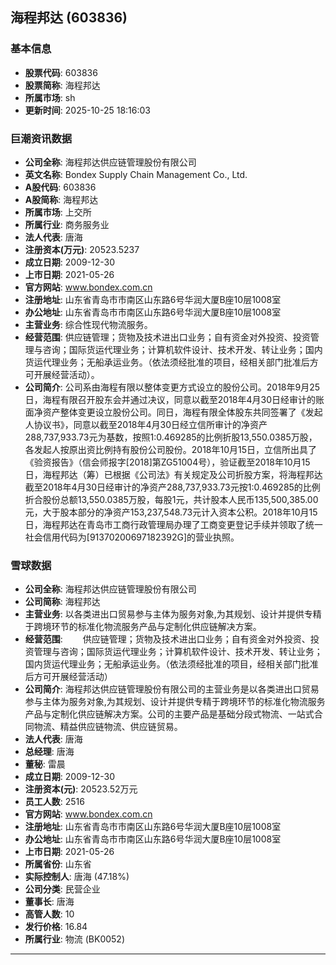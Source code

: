 ## 海程邦达 (603836)

### 基本信息

- **股票代码**: 603836
- **股票简称**: 海程邦达
- **所属市场**: sh
- **更新时间**: 2025-10-25 18:16:03

### 巨潮资讯数据

- **公司全称**: 海程邦达供应链管理股份有限公司
- **英文名称**: Bondex Supply Chain Management Co., Ltd.
- **A股代码**: 603836
- **A股简称**: 海程邦达
- **所属市场**: 上交所
- **所属行业**: 商务服务业
- **法人代表**: 唐海
- **注册资本(万元)**: 20523.5237
- **成立日期**: 2009-12-30
- **上市日期**: 2021-05-26
- **官方网站**: www.bondex.com.cn
- **注册地址**: 山东省青岛市市南区山东路6号华润大厦B座10层1008室
- **办公地址**: 山东省青岛市市南区山东路6号华润大厦B座10层1008室
- **主营业务**: 综合性现代物流服务。
- **经营范围**: 供应链管理；货物及技术进出口业务；自有资金对外投资、投资管理与咨询；国际货运代理业务；计算机软件设计、技术开发、转让业务；国内货运代理业务；无船承运业务。（依法须经批准的项目，经相关部门批准后方可开展经营活动）。
- **公司简介**: 公司系由海程有限以整体变更方式设立的股份公司。2018年9月25日，海程有限召开股东会并通过决议，同意以截至2018年4月30日经审计的账面净资产整体变更设立股份公司。同日，海程有限全体股东共同签署了《发起人协议书》，同意以截至2018年4月30日经立信所审计的净资产288,737,933.73元为基数，按照1:0.469285的比例折股13,550.0385万股，各发起人按原出资比例持有股份公司股份。2018年10月15日，立信所出具了《验资报告》（信会师报字[2018]第ZG51004号），验证截至2018年10月15日，海程邦达（筹）已根据《公司法》有关规定及公司折股方案，将海程邦达截至2018年4月30日经审计的净资产288,737,933.73元按1:0.469285的比例折合股份总额13,550.0385万股，每股1元，共计股本人民币135,500,385.00元，大于股本部分的净资产153,237,548.73元计入资本公积。2018年10月15日，海程邦达在青岛市工商行政管理局办理了工商变更登记手续并领取了统一社会信用代码为[91370200697182392G]的营业执照。

### 雪球数据

- **公司全称**: 海程邦达供应链管理股份有限公司
- **公司简称**: 海程邦达
- **主营业务**: 以各类进出口贸易参与主体为服务对象,为其规划、设计并提供专精于跨境环节的标准化物流服务产品与定制化供应链解决方案。
- **经营范围**: 　　供应链管理；货物及技术进出口业务；自有资金对外投资、投资管理与咨询；国际货运代理业务；计算机软件设计、技术开发、转让业务；国内货运代理业务；无船承运业务。（依法须经批准的项目，经相关部门批准后方可开展经营活动）
- **公司简介**: 海程邦达供应链管理股份有限公司的主营业务是以各类进出口贸易参与主体为服务对象,为其规划、设计并提供专精于跨境环节的标准化物流服务产品与定制化供应链解决方案。公司的主要产品是基础分段式物流、一站式合同物流、精益供应链物流、供应链贸易。
- **法人代表**: 唐海
- **总经理**: 唐海
- **董秘**: 雷晨
- **成立日期**: 2009-12-30
- **注册资本(元)**: 20523.52万元
- **员工人数**: 2516
- **官方网站**: www.bondex.com.cn
- **注册地址**: 山东省青岛市市南区山东路6号华润大厦B座10层1008室
- **办公地址**: 山东省青岛市市南区山东路6号华润大厦B座10层1008室
- **上市日期**: 2021-05-26
- **所属省份**: 山东省
- **实际控制人**: 唐海 (47.18%)
- **公司分类**: 民营企业
- **董事长**: 唐海
- **高管人数**: 10
- **发行价格**: 16.84
- **所属行业**: 物流 (BK0052)

---